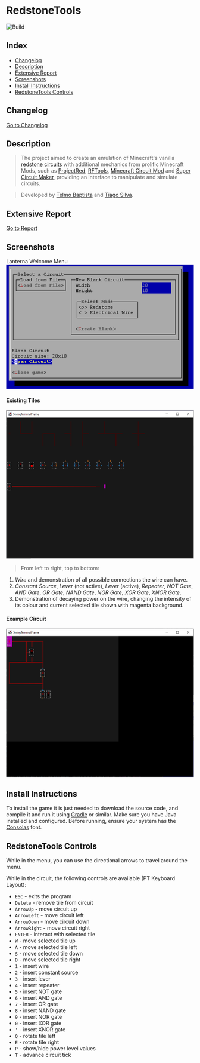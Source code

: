 # RedstoneTools
![Build](https://github.com/FEUP-LPOO/lpoo-2020-g79/workflows/Java%20Gradle%20Build/badge.svg?branch=tests)

## Index
- [Changelog](#changelog)
- [Description](#description)
- [Extensive Report](#extensive-report)
- [Screenshots](#screenshots)
- [Install Instructions](#install-instructions)
- [RedstoneTools Controls](#redstonetools-controls)

## Changelog
[Go to Changelog](./CHANGELOG.md)

## Description
> The project aimed to create an emulation of Minecraft's vanilla [redstone circuits](https://minecraft.fandom.com/wiki/Redstone_Circuits) with additional mechanics from prolific Minecraft Mods, such as [ProjectRed](https://github.com/MrTJP/ProjectRed), [RFTools](https://github.com/McJtyMods/RFTools), [Minecraft Circuit Mod](https://github.com/bubble-07/MinecraftCircuitsMod) and [Super Circuit Maker](https://github.com/amadornes/SuperCircuitMaker), providing an interface to manipulate and simulate circuits.

> Developed by [Telmo Baptista](https://github.com/Telmooo) and [Tiago Silva](https://github.com/tiagodusilva).

## Extensive Report
[Go to Report](./docs/README.md)

## Screenshots
Lanterna Welcome Menu  
![Lanterna Menu Screenshot](./docs/images/screenshots/lanterna/LanternaMenu.png)

#### Existing Tiles
![Existing Tiles Screenshot](./docs/images/screenshots/lanterna/ExistingTiles.png)  
> From left to right, top to bottom:  
1. *Wire* and demonstration of all possible connections the wire can have.  
2. *Constant Source*, *Lever* (not active), *Lever* (active), *Repeater*, *NOT Gate*, *AND Gate*, *OR Gate*, *NAND Gate*, *NOR Gate*, *XOR Gate*, *XNOR Gate*.
3. Demonstration of decaying power on the wire, changing the intensity of its colour and current selected tile shown with magenta background.

#### Example Circuit
![Example Circuit Screenshot](./docs/images/screenshots/lanterna/PreExistingCircuit.png)

## Install Instructions
To install the game it is just needed to download the source code, and compile it and run it using [Gradle](https://gradle.org/) or similar. Make sure you have Java installed and configured. Before running, ensure your system has the [Consolas](https://docs.microsoft.com/en-us/typography/font-list/consolas) font.

## RedstoneTools Controls
While in the menu, you can use the directional arrows to travel around the menu.

While in the circuit, the following controls are available (PT Keyboard Layout):
- `ESC` - exits the program
- `Delete` - remove tile from circuit
- `ArrowUp` - move circuit up
- `ArrowLeft` - move circuit left
- `ArrowDown` - move circuit down
- `ArrowRight` - move circuit right
- `ENTER` - interact with selected tile
- `W` - move selected tile up
- `A` - move selected tile left
- `S` - move selected tile down
- `D` - move selected tile right
- `1` - insert wire
- `2` - insert constant source
- `3` - insert lever
- `4` - insert repeater
- `5` - insert NOT gate
- `6` - insert AND gate
- `7` - insert OR gate
- `8` - insert NAND gate
- `9` - insert NOR gate
- `0` - insert XOR gate
- `'` - insert XNOR gate
- `Q` - rotate tile left
- `E` - rotate tile right
- `P` - show/hide power level values
- `T` - advance circuit tick
